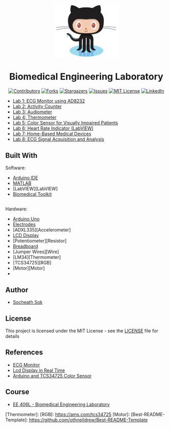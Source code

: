 <!-- Readme Start here -->

<!-- Load logo from readme/logo.jpg -->
<div align="center">
  <img src="readme/logo.jpg" width="200" alt="animated" />
</div>


<!-- Title -->
<h1 align="center" style="border: none">
Biomedical Engineering Laboratory
</h1>


<!-- Shield IO - very nice icons -->
<div align="center">

[![Contributors][contributors_shield]][contributors_url]
[![Forks][forks_shield]][forks_url]
[![Stargazers][stars_shield]][stars_url]
[![Issues][issues_shield]][issues_url]
[![MIT License][license_shield]][license_url]
[![LinkedIn][linkedin_shield]][linkedin_url]

</div>


<!-- Description -->
- [Lab 1: ECG Monitor using AD8232][Lab1]
- [Lab 2: Activity Counter][Lab2]
- [Lab 3: Audiometer][Lab3]
- [Lab 4: Thermometer][Lab4]
- [Lab 5: Color Sensor for Visually Impaired Patients][Lab5]
- [Lab 6: Heart Rate Indicator (LabVIEW)][Lab6]
- [Lab 7: Home-Based Medical Devices][Lab7]
- [Lab 8: ECG Signal Acquisition and Analysis][Lab8]


<!-- Include externals file that you need to run the program -->
<!-- ## Requirements -->



<!-- Include your major tools and frameworks -->
## Built With
Software: 
- [Arduino IDE][Arduino IDE]
- [MATLAB][MATLAB]
- [LabVIEW][LabVIEW]
- [Biomedical Toolkit][Toolkit]
## 
Hardware: 
- [Arduino Uno][Arduino Uno]
- [Electrodes][Electrodes]
- [ADXL335][Accelerometer]
- [LCD Display][LCD]
- [Potentiometer][Resistor]
- [Breadboard][Breadboard]
- [Jumper Wires][Wire]
- [LM34][Thermometer]
- [TCS34725][RGB]
- [Motor][Motor]
- 
<!-- Authors information -->
## Author
- [Socheath Sok][github]


<!-- License -->
## License
This project is licensed under the MIT License - see the [LICENSE][license_url] file for details


<!-- Shoutout to other projects, plugin, or minor tools -->
 ## References
- [ECG Monitor][ECG Monitor]
- [Lcd Display in Real Time][Lcd Display in Real Time]
- [Arduino and TCS34725 Color Sensor][Arduino and TCS34725 Color Sensor]


<!-- Course -->
## Course
- [EE 406L - Biomedical Engineering Laboratory][course]


<!-- References -->
<!-- Shield Icons-->
[contributors_shield]: https://img.shields.io/github/contributors/SocheathSok/Automatic-Maze-Navigation-System.svg?style=for-the-badge
[forks_shield]: https://img.shields.io/github/forks/SocheathSok/Automatic-Maze-Navigation-System.svg?style=for-the-badge
[stars_shield]: https://img.shields.io/github/stars/SocheathSok/Automatic-Maze-Navigation-System.svg?style=for-the-badge
[issues_shield]: https://img.shields.io/github/issues/SocheathSok/Automatic-Maze-Navigation-System.svg?style=for-the-badge
[license_shield]: https://img.shields.io/github/license/SocheathSok/Automatic-Maze-Navigation-System.svg?style=for-the-badge
[linkedin_shield]: https://img.shields.io/badge/-LinkedIn-black.svg?style=for-the-badge&logo=linkedin&colorB=555

<!-- Shield URLs -->
[contributors_url]: https://github.com/SocheathSok/Automatic-Maze-Navigation-System/graphs/contributors
[forks_url]: https://github.com/SocheathSok/Automatic-Maze-Navigation-System/network/members
[stars_url]: https://github.com/SocheathSok/Automatic-Maze-Navigation-System/stargazers
[issues_url]: https://github.com/SocheathSok/Automatic-Maze-Navigation-System/issues
[license_url]: https://github.com/SocheathSok/Automatic-Maze-Navigation-System/blob/master/LICENSE
[linkedin_url]: https://www.linkedin.com/in/socheath-sok-010822240/

<!-- Other URLs -->
[github]: https://github.com/socheathsok
[course]: http://catalog.csulb.edu/preview_course_nopop.php?catoid=6&coid=55355
[Lab1]: https://github.com/SocheathSok/Biomedical-Engineering-Lab/tree/main/Lab%201
[Lab2]: https://github.com/SocheathSok/Biomedical-Engineering-Lab/tree/main/Lab%202
[Lab3]: https://github.com/SocheathSok/Biomedical-Engineering-Lab/tree/main/Lab%203
[Lab4]: https://github.com/SocheathSok/Biomedical-Engineering-Lab/tree/main/Lab%204
[Lab5]: https://github.com/SocheathSok/Biomedical-Engineering-Lab/tree/main/Lab%205
[Lab6]: https://github.com/SocheathSok/Biomedical-Engineering-Lab/tree/main/Lab%206
[Lab7]: https://github.com/SocheathSok/Biomedical-Engineering-Lab/tree/main/Lab%207
[Lab8]: https://github.com/SocheathSok/Biomedical-Engineering-Lab/tree/main/Lab%208
[ECG Monitor]: https://www.instructables.com/ECG-Monitoring-System-by-Using-Arduino-or-AD8232/
[Lcd Display in Real Time]: https://create.arduino.cc/projecthub/YoussefSabaa/lcd-display-in-real-time-ea0b7b
[Arduino and TCS34725 Color Sensor]: http://arduinolearning.com/code/arduino-tcs34725-color-sensor.php
[Electrodes]: https://www.amazon.com/BioProtech-Universal-ECG-EKG-Electrodes/dp/B06VWVKJ5D/ref=sr_1_3?keywords=ecg+electrodes&qid=1654583398&sr=8-3
[Arduino Uno]: https://www.amazon.com/Arduino-A000066-ARDUINO-UNO-R3/dp/B008GRTSV6
[Arduino IDE]: https://www.arduino.cc/en/software
[MATLAB]: 
[LabVIEW]: 
[Toolkit]: 
[Accelerometer]: 
[LCD]: 
[Resistor]: 
[Breadboard]: 
[Wire]: 
[Thermometer]: 
[RGB]: https://ams.com/tcs34725
[Motor]: 
[Best-README-Template]: https://github.com/othneildrew/Best-README-Template


